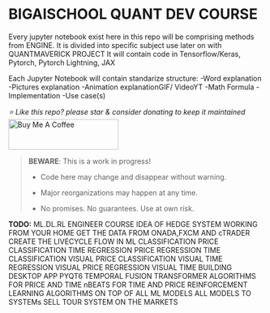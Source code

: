 # BIGAISCHOOL QUANT DEV COURSE

Every jupyter notebook exist here in this repo will be comprising methods from ENGINE.
It is divided into specific subject use later on with QUANTMAVERICK PROJECT
It will contain code in Tensorflow/Keras, Pytorch, Pytorch Lightning, JAX

Each Jupyter Notebook will contain standarize structure:
-Word explanation
-Pictures explanation
-Animation explanationGIF/ VideoYT
-Math Formula
-Implementation
-Use case(s)



*⭐️ Like this repo? please star & consider donating to keep it maintained*
<a href="https://www.buymeacoffee.com/aleksanderu" target="_blank"><img src="https://cdn.buymeacoffee.com/buttons/v2/default-yellow.png" alt="Buy Me A Coffee" style="height: 60px !important;width: 217px !important;" ></a>



> **BEWARE**: This is a work in progress!
>
> * Code here may change and disappear without warning.
>
> * Major reorganizations may happen at any time.
>
> * No promises. No guarantees. Use at own risk.

**TODO:**
ML.DL.RL ENGINEER COURSE
IDEA OF HEDGE SYSTEM WORKING FROM YOUR HOME
GET THE DATA FROM ONADA,FXCM AND cTRADER
CREATE THE LIVECYCLE FLOW IN ML
CLASSIFICATION PRICE
CLASSIFICATION TIME
REGRESSION PRICE
REGRESSION TIME
CLASSIFICATION VISUAL PRICE
CLASSIFICATION VISUAL TIME
REGRESSION VISUAL PRICE
REGRESSION VISUAL TIME
BUILDING DESKTOP APP PYQT6
TEMPORAL FUSION TRANSFORMER ALGORITHMS FOR PRICE AND TIME
nBEATS FOR TIME AND PRICE
REINFORCEMENT LEARNING ALGORITHMS ON TOP OF ALL ML MODELS
ALL MODELS TO SYSTEMs
SELL TOUR SYSTEM ON THE MARKETS








